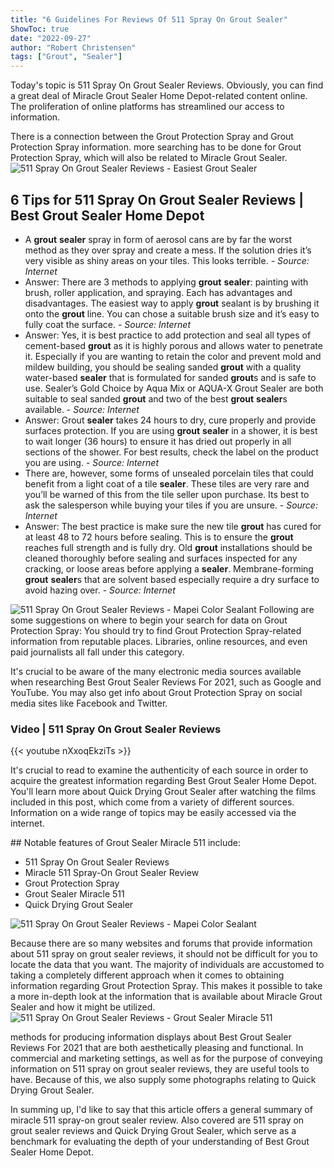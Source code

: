 ```yaml
---
title: "6 Guidelines For Reviews Of 511 Spray On Grout Sealer"
ShowToc: true 
date: "2022-09-27"
author: "Robert Christensen" 
tags: ["Grout", "Sealer"]
---
```


Today's topic is 511 Spray On Grout Sealer Reviews. Obviously, you can find a great deal of Miracle Grout Sealer Home Depot-related content online. The proliferation of online platforms has streamlined our access to information.

There is a connection between the Grout Protection Spray and Grout Protection Spray information. more searching has to be done for Grout Protection Spray, which will also be related to Miracle Grout Sealer.
<img loading="lazy" src="https://www.marblewarehouse.com/assets/images/impregnator2.jpg" onerror="this.onerror=null;this.src='https://blogger.googleusercontent.com/img/a/AVvXsEhe7F7TRXHtjiKvHb5vS7DmnxvpHiDyoYyYvm1nHB3Qp2_w3BnM6A2eq4v7FYxCC9bfZt3a9vIMtAYEKUiaDQbHMg-ViyGmRIj39MLp0bGFfgfYw1Dc9q_H-T0wiTm3l0Uq42dETrN9eC8aGJ9_IORZsxST1AcLR7np1koOfcc7tnHa4S8Mwz_xD9d0=s16000';" alt="511 Spray On Grout Sealer Reviews - Easiest Grout Sealer" >

## 6 Tips for 511 Spray On Grout Sealer Reviews | Best Grout Sealer Home Depot
-   A **grout** **sealer** spray in form of aerosol cans are by far the worst method as they over spray and create a mess. If the solution dries it’s very visible as shiny areas on your tiles. This looks terrible. - <cite>Source: Internet</cite>
-   Answer: There are 3 methods to applying **grout** **sealer**: painting with brush, roller application, and spraying. Each has advantages and disadvantages. The easiest way to apply **grout** sealant is by brushing it onto the **grout** line. You can chose a suitable brush size and it’s easy to fully coat the surface. - <cite>Source: Internet</cite>
-   Answer: Yes, it is best practice to add protection and seal all types of cement-based **grout** as it is highly porous and allows water to penetrate it. Especially if you are wanting to retain the color and prevent mold and mildew building, you should be sealing sanded **grout** with a quality water-based **sealer** that is formulated for sanded **grout**s and is safe to use. Sealer’s Gold Choice by Aqua Mix or AQUA-X Grout Sealer are both suitable to seal sanded **grout** and two of the best **grout** **sealer**s available. - <cite>Source: Internet</cite>
-   Answer: Grout **sealer** takes 24 hours to dry, cure properly and provide surfaces protection. If you are using **grout** **sealer** in a shower, it is best to wait longer (36 hours) to ensure it has dried out properly in all sections of the shower. For best results, check the label on the product you are using. - <cite>Source: Internet</cite>
-   There are, however, some forms of unsealed porcelain tiles that could benefit from a light coat of a tile **sealer**. These tiles are very rare and you’ll be warned of this from the tile seller upon purchase. Its best to ask the salesperson while buying your tiles if you are unsure. - <cite>Source: Internet</cite>
-   Answer: The best practice is make sure the new tile **grout** has cured for at least 48 to 72 hours before sealing. This is to ensure the **grout** reaches full strength and is fully dry. Old **grout** installations should be cleaned thoroughly before sealing and surfaces inspected for any cracking, or loose areas before applying a **sealer**. Membrane-forming **grout** **sealer**s that are solvent based especially require a dry surface to avoid hazing over. - <cite>Source: Internet</cite>


<img loading="lazy" src="https://images.homedepot-static.com/productImages/e5e0b1ea-d7b9-41d1-ab9d-ddea612f249b/svn/miracle-sealants-tile-grout-sealers-511-qt-h-64_1000.jpg" onerror="this.onerror=null;this.src='https://blogger.googleusercontent.com/img/a/AVvXsEhe7F7TRXHtjiKvHb5vS7DmnxvpHiDyoYyYvm1nHB3Qp2_w3BnM6A2eq4v7FYxCC9bfZt3a9vIMtAYEKUiaDQbHMg-ViyGmRIj39MLp0bGFfgfYw1Dc9q_H-T0wiTm3l0Uq42dETrN9eC8aGJ9_IORZsxST1AcLR7np1koOfcc7tnHa4S8Mwz_xD9d0=s16000';" alt="511 Spray On Grout Sealer Reviews - Mapei Color Sealant" >
Following are some suggestions on where to begin your search for data on Grout Protection Spray:
You should try to find Grout Protection Spray-related information from reputable places. Libraries, online resources, and even paid journalists all fall under this category.

It's crucial to be aware of the many electronic media sources available when researching Best Grout Sealer Reviews For 2021, such as Google and YouTube. You may also get info about Grout Protection Spray on social media sites like Facebook and Twitter.

### Video | 511 Spray On Grout Sealer Reviews
{{< youtube nXxoqEkziTs >}} 


It's crucial to read to examine the authenticity of each source in order to acquire the greatest information regarding Best Grout Sealer Home Depot.
You'll learn more about Quick Drying Grout Sealer after watching the films included in this post, which come from a variety of different sources. Information on a wide range of topics may be easily accessed via the internet.
<script async="async" data-cfasync="false" src="//normallydemandedalter.com/fe63df3c5408708b15d8dc3d9b206b31/invoke.js"></script>
<div id="container-fe63df3c5408708b15d8dc3d9b206b31"></div>
## Notable features of Grout Sealer Miracle 511 include:

- 511 Spray On Grout Sealer Reviews
- Miracle 511 Spray-On Grout Sealer Review
- Grout Protection Spray
- Grout Sealer Miracle 511
- Quick Drying Grout Sealer

 <img loading="lazy" src="https://m.media-amazon.com/images/I/4100vKNXckL._SL500_.jpg" onerror="this.onerror=null;this.src='https://blogger.googleusercontent.com/img/a/AVvXsEhe7F7TRXHtjiKvHb5vS7DmnxvpHiDyoYyYvm1nHB3Qp2_w3BnM6A2eq4v7FYxCC9bfZt3a9vIMtAYEKUiaDQbHMg-ViyGmRIj39MLp0bGFfgfYw1Dc9q_H-T0wiTm3l0Uq42dETrN9eC8aGJ9_IORZsxST1AcLR7np1koOfcc7tnHa4S8Mwz_xD9d0=s16000';" alt="511 Spray On Grout Sealer Reviews - Mapei Color Sealant" >

Because there are so many websites and forums that provide information about 511 spray on grout sealer reviews, it should not be difficult for you to locate the data that you want.
The majority of individuals are accustomed to taking a completely different approach when it comes to obtaining information regarding Grout Protection Spray. This makes it possible to take a more in-depth look at the information that is available about Miracle Grout Sealer and how it might be utilized.
<img loading="lazy" src="https://s.yimg.com/aah/1877floorguy/miracle-511-kleen-reseal-32oz-31.png" onerror="this.onerror=null;this.src='https://blogger.googleusercontent.com/img/a/AVvXsEhe7F7TRXHtjiKvHb5vS7DmnxvpHiDyoYyYvm1nHB3Qp2_w3BnM6A2eq4v7FYxCC9bfZt3a9vIMtAYEKUiaDQbHMg-ViyGmRIj39MLp0bGFfgfYw1Dc9q_H-T0wiTm3l0Uq42dETrN9eC8aGJ9_IORZsxST1AcLR7np1koOfcc7tnHa4S8Mwz_xD9d0=s16000';" alt="511 Spray On Grout Sealer Reviews - Grout Sealer Miracle 511" >

methods for producing information displays about Best Grout Sealer Reviews For 2021 that are both aesthetically pleasing and functional. In commercial and marketing settings, as well as for the purpose of conveying information on 511 spray on grout sealer reviews, they are useful tools to have. Because of this, we also supply some photographs relating to Quick Drying Grout Sealer.

In summing up, I'd like to say that this article offers a general summary of miracle 511 spray-on grout sealer review. Also covered are 511 spray on grout sealer reviews and Quick Drying Grout Sealer, which serve as a benchmark for evaluating the depth of your understanding of Best Grout Sealer Home Depot.
	

